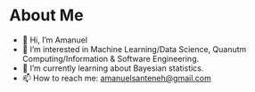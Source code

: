 # About Me
- 👋 Hi, I’m Amanuel
- 🔭 I’m interested in Machine Learning/Data Science, Quanutm Computing/Information & Software Engineering.
- 🌱 I’m currently learning about Bayesian statistics.
- 📫 How to reach me: amanuelsanteneh@gmail.com

